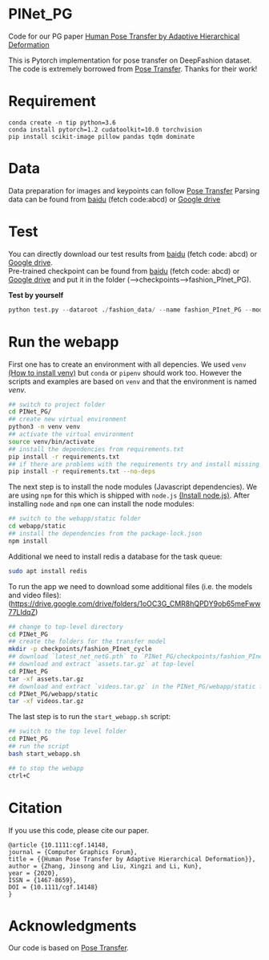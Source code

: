 # PINet_PG
Code for our PG paper [Human Pose Transfer by Adaptive Hierarchical Deformation](http://cic.tju.edu.cn/faculty/likun/pg2020.pdf)

This is Pytorch implementation for pose transfer on DeepFashion dataset. The code is extremely borrowed from [Pose Transfer](https://github.com/tengteng95/Pose-Transfer). Thanks for their work!

# Requirement
```
conda create -n tip python=3.6
conda install pytorch=1.2 cudatoolkit=10.0 torchvision
pip install scikit-image pillow pandas tqdm dominate 
```



# Data

Data preparation for images and keypoints can follow [Pose Transfer](https://github.com/tengteng95/Pose-Transfer)
Parsing data can be found from [baidu](https://pan.baidu.com/s/1Ic8sIY-eYhGnIoZdDlhgxA) (fetch code:abcd) or [Google drive](https://drive.google.com/file/d/1xwm5cOrj2LSAp8H1wA4_YqK32pCtnXir/view?usp=sharing)

# Test
You can directly download our test results from [baidu](https://pan.baidu.com/s/15tcKgRV12NGByIrr4qoqDw) (fetch code: abcd) or [Google drive](https://drive.google.com/file/d/1r8ebcw3IW7-3AKGkJtcW03ckMVWeAYGZ/view?usp=sharing).<br>
Pre-trained checkpoint can be found from [baidu](https://pan.baidu.com/s/1Orvpt42lV-R2uzI-10q3_A) (fetch code: abcd) or [Google drive](https://drive.google.com/file/d/1xwm5cOrj2LSAp8H1wA4_YqK32pCtnXir/view?usp=sharing) and put it in the folder (-->checkpoints-->fashion_PInet_PG).

**Test by yourself** <br>

```python
python test.py --dataroot ./fashion_data/ --name fashion_PInet_PG --model PInet --phase test --dataset_mode keypoint --norm instance --batchSize 1 --resize_or_crop no --gpu_ids 0 --BP_input_nc 18 --no_flip --which_model_netG PInet --checkpoints_dir ./checkpoints --pairLst ./fashion_data/fasion-resize-pairs-test.csv --which_epoch latest --results_dir ./results
```

# Run the webapp
First one has to create an environment with all depencies.
We used `venv` [(How to install venv)](https://packaging.python.org/guides/installing-using-pip-and-virtual-environments/#installing-virtualenv) but `conda` or `pipenv` should work too. However the scripts and examples are based on `venv` and that the environment is named *venv*.
```bash
## switch to project folder
cd PINet_PG/
## create new virtual environment
python3 -m venv venv
## activate the virtual environment
source venv/bin/activate
## install the dependencies from requirements.txt
pip install -r requirements.txt
## if there are problems with the requirements try and install missing depencies manually
pip install -r requirements.txt --no-deps
```

The next step is to install the node modules (Javascript dependencies). We are using `npm` for this which is shipped with `node.js` [(Install node.js)](https://nodejs.org/en/).
After installing `node` and `npm` one can install the node modules:
```bash
## switch to the webapp/static folder
cd webapp/static
## install the dependencies from the package-lock.json
npm install
```

Additional we need to install redis a database for the task queue:
```bash
sudo apt install redis
```

To run the app we need to download some additional files (i.e. the models and video files):
(https://drive.google.com/drive/folders/1oOC3G_CMR8hQPDY9ob65meFww77LIdqZ)
```bash
## change to top-level directory
cd PINet_PG
## create the folders for the transfer model
mkdir -p checkpoints/fashion_PInet_cycle
## download `latest_net_netG.pth` to `PINet_PG/checkpoints/fashion_PInet_cycle
## download and extract `assets.tar.gz` at top-level
cd PINet_PG
tar -xf assets.tar.gz
## download and extract `videos.tar.gz` in the PINet_PG/webapp/static folder
cd PINet_PG/webapp/static
tar -xf videos.tar.gz
```

The last step is to run the `start_webapp.sh` script:
```bash
## switch to the top level folder
cd PINet_PG
## run the script
bash start_webapp.sh

## to stop the webapp
ctrl+C
```



# Citation

If you use this code, please cite our paper.

```
@article {10.1111:cgf.14148,
journal = {Computer Graphics Forum},
title = {{Human Pose Transfer by Adaptive Hierarchical Deformation}},
author = {Zhang, Jinsong and Liu, Xingzi and Li, Kun},
year = {2020},
ISSN = {1467-8659},
DOI = {10.1111/cgf.14148}
}
```



# Acknowledgments

Our code is based on [Pose Transfer](https://github.com/tengteng95/Pose-Transfer).
